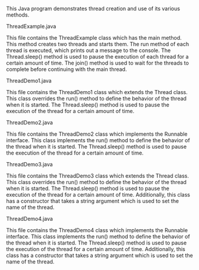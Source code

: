 This Java program demonstrates thread creation and use of its various methods.

ThreadExample.java

This file contains the ThreadExample class which has the main method. This method creates two threads and starts them. The run method of each thread is executed, which prints out a message to the console. The Thread.sleep() method is used to pause the execution of each thread for a certain amount of time. The join() method is used to wait for the threads to complete before continuing with the main thread.

ThreadDemo1.java

This file contains the ThreadDemo1 class which extends the Thread class. This class overrides the run() method to define the behavior of the thread when it is started. The Thread.sleep() method is used to pause the execution of the thread for a certain amount of time.

ThreadDemo2.java

This file contains the ThreadDemo2 class which implements the Runnable interface. This class implements the run() method to define the behavior of the thread when it is started. The Thread.sleep() method is used to pause the execution of the thread for a certain amount of time.

ThreadDemo3.java

This file contains the ThreadDemo3 class which extends the Thread class. This class overrides the run() method to define the behavior of the thread when it is started. The Thread.sleep() method is used to pause the execution of the thread for a certain amount of time. Additionally, this class has a constructor that takes a string argument which is used to set the name of the thread.

ThreadDemo4.java

This file contains the ThreadDemo4 class which implements the Runnable interface. This class implements the run() method to define the behavior of the thread when it is started. The Thread.sleep() method is used to pause the execution of the thread for a certain amount of time. Additionally, this class has a constructor that takes a string argument which is used to set the name of the thread.
